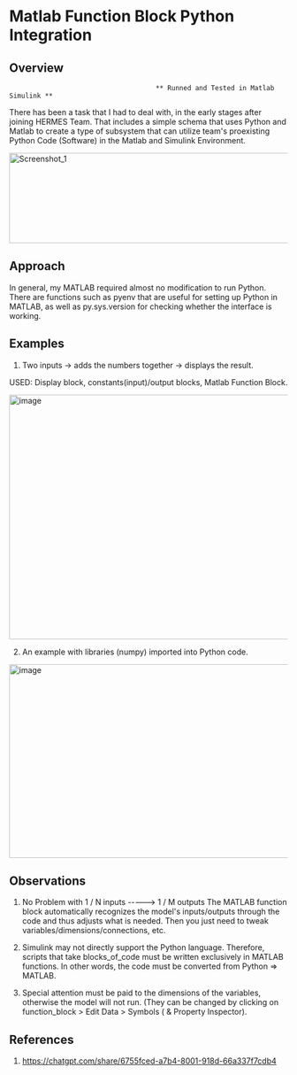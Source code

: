 # Matlab Function Block Python Integration
## Overview
                                         ** Runned and Tested in Matlab Simulink **
                                              
There has been a task that I had to deal with, in the early stages after joining HERMES Team. 
That includes a simple schema that uses Python and Matlab to create a type of subsystem that can utilize team's proexisting Python Code (Software) in the Matlab and Simulink Environment.

<img width="636" height="163" alt="Screenshot_1" src="https://github.com/user-attachments/assets/562bc987-8c12-4690-b172-f3bdc9c52983" />

## Approach

In general, my MATLAB required almost no modification to run Python. There are functions such as pyenv that are useful for setting up Python in MATLAB, as well as py.sys.version for checking whether the interface is working.
## Examples

1. Two inputs -> adds the numbers together -> displays the result. 

USED: Display block, constants(input)/output blocks, Matlab Function Block.

<img width="865" height="442" alt="image" src="https://github.com/user-attachments/assets/85ac40c9-0f6c-403c-9e28-14c07cd50496" />

2. An example with libraries (numpy) imported into Python code.

<img width="808" height="350" alt="image" src="https://github.com/user-attachments/assets/9b227248-c62a-442e-926b-be229df70d52" />

## Observations
1) No Problem with 1 / N inputs -----> 1 / M outputs
   The MATLAB function block automatically recognizes the model's inputs/outputs through the code and thus adjusts what is needed. Then you just need to tweak variables/dimensions/connections, etc.
   
2) Simulink may not directly support the Python language. Therefore, scripts that take blocks_of_code must be written exclusively in MATLAB functions. In other words, the code must be converted from Python => MATLAB.

3) Special attention must be paid to the dimensions of the variables, otherwise the model will not run. (They can be changed by clicking on function_block > Edit Data > Symbols ( & Property Inspector). 

## References

  1. https://chatgpt.com/share/6755fced-a7b4-8001-918d-66a337f7cdb4
  
